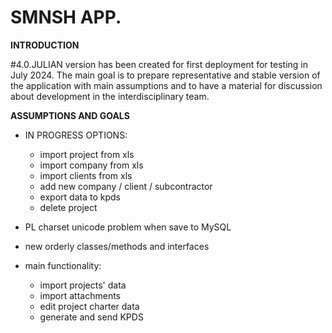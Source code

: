 # SMNSH APP.

**INTRODUCTION**

 #4.0.JULIAN version has been created for first deployment for testing in July 2024. The main goal is to prepare representative and stable version of the application with main assumptions and to have a material for discussion about development in the interdisciplinary team.

**ASSUMPTIONS AND GOALS**

* IN PROGRESS OPTIONS:
	* import project from xls  
	* import company from xls  
	* import clients from xls
	* add new company / client / subcontractor  
	* export data to kpds  
	* delete project  


* PL charset unicode problem when save to MySQL

* new orderly classes/methods and interfaces

* main functionality:
    * import projects' data
    * import attachments
    * edit project charter data
    * generate and send KPDS